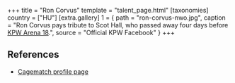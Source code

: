+++
title = "Ron Corvus"
template = "talent_page.html"
[taxonomies]
country = ["HU"]
[extra.gallery]
1 = { path = "ron-corvus-nwo.jpg", caption = "Ron Corvus pays tribute to Scot Hall, who passed away four days before [KPW Arena 18](@/e/kpw/2022-03-18-kpw-arena-18-powrot-do-przyszlosci.md).", source = "Official KPW Facebook" }
+++

## References

* [Cagematch profile page](https://www.cagematch.net/?id=2&nr=15074)
